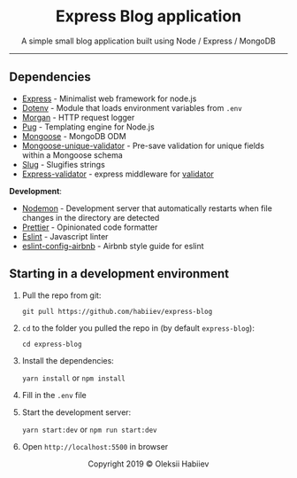 <div align="center">
  <h1 style="border: none;">Express Blog application</h1>
  <p>A simple small blog application built using Node / Express / MongoDB</p>
</div>

---

## Dependencies

- [Express](https://www.npmjs.com/package/express) - Minimalist web framework for node.js
- [Dotenv](https://www.npmjs.com/package/dotenv) - Module that loads environment variables from `.env`
- [Morgan](https://www.npmjs.com/package/morgan) - HTTP request logger
- [Pug](https://www.npmjs.com/package/pug) - Templating engine for Node.js
- [Mongoose](https://www.npmjs.com/package/mongoose) - MongoDB ODM
- [Mongoose-unique-validator](https://www.npmjs.com/package/mongoose-unique-validator) - Pre-save validation for unique fields within a Mongoose schema
- [Slug](https://www.npmjs.com/package/slug) - Slugifies strings
- [Express-validator](https://www.npmjs.com/package/express-validator) - express middleware for [validator](https://www.npmjs.com/package/validator)

**Development**:

- [Nodemon](https://www.npmjs.com/package/nodemon) - Development server that automatically restarts when file changes in the directory are detected
- [Prettier](https://www.npmjs.com/package/prettier) - Opinionated code formatter
- [Eslint](https://www.npmjs.com/package/eslint) - Javascript linter
- [eslint-config-airbnb](https://github.com/airbnb/javascript/tree/master/packages/eslint-config-airbnb) - Airbnb style guide for eslint

## Starting in a development environment

1. Pull the repo from git:

   `git pull https://github.com/habiiev/express-blog`

2. `cd` to the folder you pulled the repo in (by default `express-blog`):

   `cd express-blog`

3. Install the dependencies:

   `yarn install` or `npm install`

4. Fill in the `.env` file

5. Start the development server:

   `yarn start:dev` or `npm run start:dev`

6. Open `http://localhost:5500` in browser

<p align="center">Copyright 2019 &copy; Oleksii Habiiev</p>
